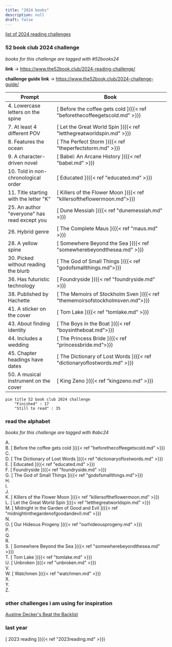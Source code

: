 ```yaml
---
title: "2024 books"
description: null
draft: false
---
```



[list of 2024 reading challenges](https://candidcover.net/2024-reading-challenges-list/)


### 52 book club 2024 challenge
*books for this challenge are tagged with #52books24*

<!-- ```goat
.--+--+--+--+--+--+--+--+--+--+--+--+--.
|1 |2 |3 |4 |5 |6 |7 |8 |9 |10|11|12|13|
+--+--+--+--+--+--+--+--+--+--+--+--+--.  
|14|15|16|17|18|19|20|21|22|23|24|25|26|   
+--+--+--+--+--+--+--+--+--+--+--+--+--.    
|27|28|29|30|31|x |33|34|35|36|37|38|39|
+--+--+--+--+--+--+--+--+--+--+--+--+--.
|40|41|42|43|44|45|46|47|48|49|50|51|52|   
'--+--+--+--+--+--+--+--+--+--+--+--+--' 
``` -->




**link** -> https://www.the52book.club/2024-reading-challenge/

**challenge guide link** -> https://www.the52book.club/2024-challenge-guide/

| Prompt                            | Book                                                                      |
|-----------------------------------|---------------------------------------------------------------------------|
| 4. Lowercase letters on the spine | [ Before the coffee gets cold ]({{< ref "beforethecoffeegetscold.md" >}})    |
| 7. At least 4 different POV       | [ Let the Great World Spin ]({{< ref "letthegreatworldspin.md" >}})          |
| 8. Features the ocean       | [ The Perfect Storm ]({{< ref "theperfectstorm.md" >}})                            |
| 9. A character-driven novel       | [ Babel: An Arcane History ]({{< ref "babel.md" >}})                         |
| 10. Told in non-chronological order       | [ Educated ]({{< ref "educated.md" >}})                              |
| 11. Title starting with the letter "K"  | [ Killers of the Flower Moon ]({{< ref "killersoftheflowermoon.md">}}) |
| 25. An author "everyone" has read except you     | [ Dune Messiah ]({{< ref "dunemessiah.md" >}})                |
| 26. Hybrid genre                  | [ The Complete Maus ]({{< ref "maus.md" >}})                                 |
| 28. A yellow spine                  | [ Somewhere Beyond the Sea ]({{< ref "somewherebeyondthesea.md" >}})       |
| 30. Picked without reading the blurb    | [ The God of Small Things ]({{< ref "godofsmallthings.md">}})          |
| 36. Has futuristic technology      | [ Foundryside ]({{< ref "foundryside.md" >}})                               |
| 38. Published by Hachette    | [ The Memoirs of Stockholm Sven ]({{< ref "thememoirsofstockholmsven.md">}})      |
| 41. A sticker on the cover   | [ Tom Lake ]({{< ref "tomlake.md" >}})                                            |
| 43. About finding identity            | [ The Boys in the Boat ]({{< ref "boysintheboat.md">}})                  |
| 44. Includes a wedding            | [ The Princess Bride ]({{< ref "princessbride.md">}})                        |
| 45. Chapter headings have dates   | [ The Dictionary of Lost Words ]({{< ref "dictionaryoflostwords.md" >}})     |
| 50. A musical instrument on the cover   | [ King Zeno ]({{< ref "kingzeno.md" >}})                               |

```mermaid
pie title 52 book club 2024 challenge
    "Finished" : 17
    "Still to read" : 35
```

### read the alphabet
*books for this challenge are tagged with #abc24*

A. \
B. [ Before the coffee gets cold ]({{< ref "beforethecoffeegetscold.md" >}}) \
C. \
D. [ The Dictionary of Lost Words ]({{< ref "dictionaryoflostwords.md" >}}) \
E. [ Educated ]({{< ref "educated.md" >}}) \
F. [ Foundryside ]({{< ref "foundryside.md" >}}) \
G. [ The God of Small Things ]({{< ref "godofsmallthings.md">}}) \
H. \
I. \
J. \
K. [ Killers of the Flower Moon ]({{< ref "killersoftheflowermoon.md" >}}) \
L. [ Let the Great World Spin ]({{< ref "letthegreatworldspin.md" >}}) \
M. [ Midnight in the Garden of Good and Evil ]({{< ref "midnightinthegardenofgoodandevil.md" >}}) \
N. \
O. [ Our Hideous Progeny ]({{< ref "ourhideousprogeny.md" >}}) \
P. \
Q. \
R. \
S. [ Somewhere Beyond the Sea ]({{< ref "somewherebeyondthesea.md" >}}) \
T. [ Tom Lake ]({{< ref "tomlake.md" >}}) \
U. [ Unbroken ]({{< ref "unbroken.md" >}}) \
V. \
W. [ Watchmen ]({{< ref "watchmen.md" >}}) \
X. \
Y. \
Z.


### other challenges i am using for inspiration

[Austine Decker's Beat the Backlist](https://austinedecker.com/beat-the-backlist/)


### last year
[ 2023 reading ]({{< ref "2023reading.md" >}})